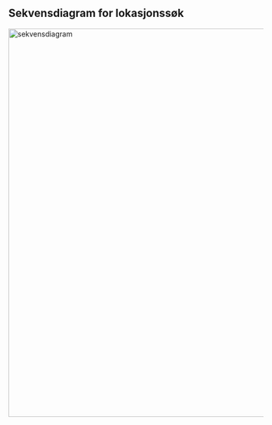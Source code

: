 ## Sekvensdiagram for lokasjonssøk

<img width="766" alt="sekvensdiagram" src="https://user-images.githubusercontent.com/92892505/201539035-7a99906d-67f5-4d94-b1e2-e98bf4ebb91b.png">
